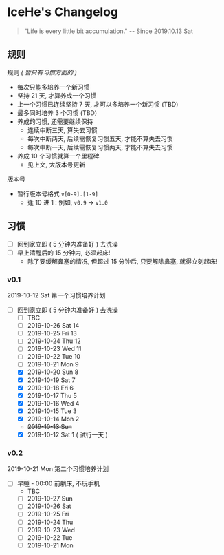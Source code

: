# IceHe's Changelog

> "Life is every little bit accumulation." -- Since 2019.10.13 Sat

## 规则

规则 _( 暂只有习惯方面的 )_

- 每次只能多培养一个新习惯
- 坚持 21 天, 才算养成一个习惯
- 上一个习惯已连续坚持 7 天, 才可以多培养一个新习惯 (TBD)
- 最多同时培养 3 个习惯 (TBD)
- 养成的习惯, 还需要继续保持
    - 连续中断三天, 算失去习惯
    - 每次中断两天, 后续需恢复习惯五天, 才能不算失去习惯
    - 每次中断一天, 后续需恢复习惯两天, 才能不算失去习惯
- 养成 10 个习惯就算一个里程碑
    - 见上文, 大版本号更新

版本号

- 暂行版本号格式 `v[0-9].[1-9]`
    - 逢 10 进 1 : 例如, `v0.9` → `v1.0`

## 习惯

- [ ] 回到家立即 ( 5 分钟内准备好 ) 去洗澡
- [ ] 早上清醒后的 15 分钟内, 必须起床!
    - 除了要缓解鼻塞的情况, 但超过 15 分钟后, 只要解除鼻塞, 就得立刻起床!

### v0.1

2019-10-12 Sat 第一个习惯培养计划

- [ ] 回到家立即 ( 5 分钟内准备好 ) 去洗澡
    - [ ] TBC
    - [ ] 2019-10-26 Sat 14
    - [ ] 2019-10-25 Fri 13
    - [ ] 2019-10-24 Thu 12
    - [ ] 2019-10-23 Wed 11
    - [ ] 2019-10-22 Tue 10
    - [ ] 2019-10-21 Mon 9
    - [x] 2019-10-20 Sun 8
    - [x] 2019-10-19 Sat 7
    - [x] 2019-10-18 Fri 6
    - [x] 2019-10-17 Thu 5
    - [x] 2019-10-16 Wed 4
    - [x] 2019-10-15 Tue 3
    - [x] 2019-10-14 Mon 2
    - ~~2019-10-13 Sun~~
    - [x] 2019-10-12 Sat 1 ( 试行一天 )

### v0.2

2019-10-21 Mon 第二个习惯培养计划

- [ ] 早睡 - 00:00 前躺床, 不玩手机
    - TBC
    - [ ] 2019-10-27 Sun
    - [ ] 2019-10-26 Sat
    - [ ] 2019-10-25 Fri
    - [ ] 2019-10-24 Thu
    - [ ] 2019-10-23 Wed
    - [ ] 2019-10-22 Tue
    - [ ] 2019-10-21 Mon
